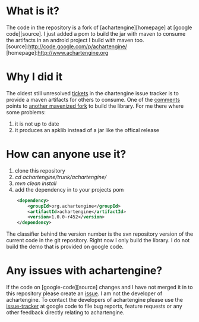 # What is it?
The code in the repository is a fork of [achartengine][homepage] at [google code][source].
I just added a pom to build the jar with maven to consume the artifacts in an android project I build with maven too.
[source]:http://code.google.com/p/achartengine/
[homepage]:http://www.achartengine.org

# Why I did it
The oldest still unresolved [tickets][ticket] in the chartengine issue tracker is to provide a maven artifacts for others to consume.
One of the [comments][comment] points to [another mavenized fork][old fork] to build the library.
For me there where some problems:  

1. it is not up to date  
2. it produces an apklib instead of a jar like the offical release

[ticket]: http://code.google.com/p/achartengine/issues/detail?id=4
[comment]: http://code.google.com/p/achartengine/issues/detail?id=4#c14
[old fork]: https://github.com/jondwillis/AChartEngine

# How can anyone use it?
1. clone this repository
2. *cd achartengine/trunk/achartengine/*
3. *mvn clean install*
4. add the dependency in to your projects pom

```xml
    <dependency>
        <groupId>org.achartengine</groupId>
        <artifactId>achartengine</artifactId>
        <version>1.0.0-r452</version>
    </dependency>
```

The classifier behind the version number is the svn repository version of the current code in the git repository.
Right now I only build the library. I do not build the demo that is provided on google code.


# Any issues with achartengine?
If the code on [google-code][source] changes and I have not merged it in to this repository please create an [issue][my issue tracker].
I am not the developer of achartengine.
To contact the developers of achartengine please use the [issue-tracker][google-code-tracker] at google code to file bug reports, feature requests or any other feedback directly relating to achartengine.

[my issue tracker]:https://github.com/signed/achartengine/issues
[google-code-tracker]:http://code.google.com/p/achartengine/issues/list